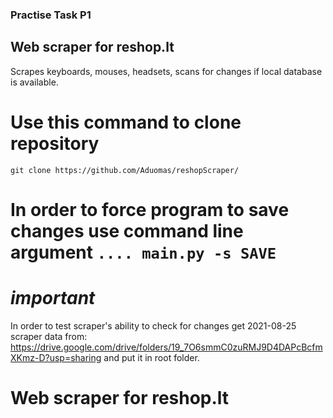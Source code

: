 ### Practise Task P1
## Web scraper for reshop.lt

Scrapes keyboards, mouses, headsets, scans for changes if local database is available.

# Use this command to clone repository
`git clone https://github.com/Aduomas/reshopScraper/`

# In order to force program to save changes use command line argument `.... main.py -s SAVE`

# *important*

In order to test scraper's ability to check for changes get 2021-08-25 scraper data from:
https://drive.google.com/drive/folders/19_7O6smmC0zuRMJ9D4DAPcBcfmXKmz-D?usp=sharing and put it in root folder.

# Web scraper for reshop.lt
